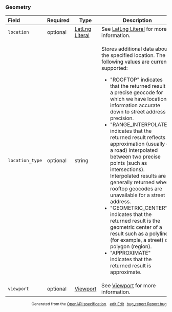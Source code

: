 <!--- This is a generated file, do not edit! -->
<!--- [START maps_http_schema_geometry] -->
<h3 class="schema-object" id="Geometry">Geometry</h3>

| Field           | Required | Type                                              | Description                                                                                                                                                                                                                                                                                                                                                                                                                                                                                                                                                                                                                                                                                                                                                                                                                                                     |
| :-------------- | -------- | ------------------------------------------------- | --------------------------------------------------------------------------------------------------------------------------------------------------------------------------------------------------------------------------------------------------------------------------------------------------------------------------------------------------------------------------------------------------------------------------------------------------------------------------------------------------------------------------------------------------------------------------------------------------------------------------------------------------------------------------------------------------------------------------------------------------------------------------------------------------------------------------------------------------------------- |
| `location`      | optional | [LatLng Literal](#LatLngLiteral "LatLng Literal") | See [LatLng Literal](#LatLngLiteral "LatLng Literal") for more information.                                                                                                                                                                                                                                                                                                                                                                                                                                                                                                                                                                                                                                                                                                                                                                                     |
| `location_type` | optional | string                                            | <div class="nonref-property-description"><p>Stores additional data about the specified location. The following values are currently supported:</p><ul><li>"ROOFTOP" indicates that the returned result is a precise geocode for which we have location information accurate down to street address precision.</li><li>"RANGE_INTERPOLATED" indicates that the returned result reflects an approximation (usually on a road) interpolated between two precise points (such as intersections). Interpolated results are generally returned when rooftop geocodes are unavailable for a street address.</li><li>"GEOMETRIC_CENTER" indicates that the returned result is the geometric center of a result such as a polyline (for example, a street) or polygon (region).</li><li>"APPROXIMATE" indicates that the returned result is approximate.</li></ul></div> |
| `viewport`      | optional | [Viewport](#Viewport "Viewport")                  | See [Viewport](#Viewport "Viewport") for more information.                                                                                                                                                                                                                                                                                                                                                                                                                                                                                                                                                                                                                                                                                                                                                                                                      |

<p style="text-align: right; font-size: smaller;">Generated from the <a class="gc-analytics-event" data-category="GMP" data-label="openapi-github" href="https://github.com/googlemaps/openapi-specification" title="Google Maps Platform OpenAPI Specification" class="external">OpenAPI specification</a>.
<a class="gc-analytics-event" data-category="GMP" data-label="openapi-github" style="margin-left: 5px;" href="https://github.com/googlemaps/openapi-specification/blob/main/specification/schemas/Geometry.yml" title="Edit on GitHub"><span class="material-icons">edit</span> Edit</a>
<a class="gc-analytics-event" data-category="GMP" data-label="openapi-github" style="margin-left: 5px;" href="https://github.com/googlemaps/openapi-specification/issues/new?assignees=&labels=type%3A+bug%2C+triage+me&template=bug_report.md&title=[schemas] Bug - Geometry" title="File bug for schemas on GitHub"><span class="material-icons">bug_report</span> Report bug</a>
</p>

<!--- [END maps_http_schema_geometry] -->
